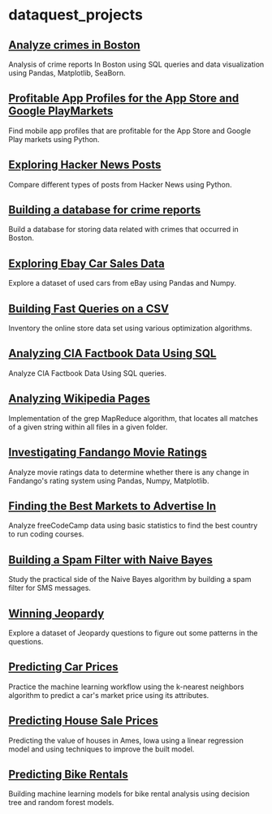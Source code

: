 # dataquest_projects

## <a href="https://github.com/AlinaZaps/dataquest_projects/blob/main/Analyze%20crimes%20in%20Boston/SQL_for_Boston_Crimes_Analysis.ipynb">Analyze crimes in Boston
</a>

Analysis of crime reports In Boston using SQL queries and data visualization using Pandas, Matplotlib, SeaBorn.

## <a href="https://github.com/AlinaZaps/dataquest_projects/blob/main/Profitable%20App%20Profiles%20for%20the%20App%20Store%20and%20Google%20PlayMarkets/apps_analyse.ipynb">Profitable App Profiles for the App Store and Google PlayMarkets</a>

Find mobile app profiles that are profitable for the App Store and Google Play markets using Python.


## <a href="https://github.com/AlinaZaps/dataquest_projects/blob/main/Exploring_Hacker_News_Posts/hacker_news.ipynb">Exploring Hacker News Posts</a>

Compare different types of posts from Hacker News using Python.


## <a href="https://github.com/AlinaZaps/dataquest_projects/tree/main/Building%20a%20database%20for%20crime%20reports%20/Basics.ipynb">Building a database for crime reports</a>

Build a database for storing data related with crimes that occurred in Boston.


## <a href="https://github.com/AlinaZaps/dataquest_projects/tree/main/Exploring%20Ebay%20Car%20Sales%20Data/Basics.ipynb">Exploring Ebay Car Sales Data</a>

Explore a dataset of used cars from eBay using Pandas and Numpy.


## <a href="https://github.com/AlinaZaps/dataquest_projects/tree/main/Building%20Fast%20Queries%20on%20a%20CSV/Basics.ipynb">Building Fast Queries on a CSV</a>

Inventory the online store data set using various optimization algorithms.


## <a href="https://github.com/AlinaZaps/dataquest_projects/tree/main/Analyzing%20CIA%20Factbook%20Data%20Using%20SQL/Basics.ipynb">Analyzing CIA Factbook Data Using SQL</a>

Analyze CIA Factbook Data Using SQL queries.


## <a href="https://github.com/AlinaZaps/dataquest_projects/tree/main/Analyzing%20Wikipedia%20Pages/Basics.ipynb">Analyzing Wikipedia Pages</a>

Implementation of the grep MapReduce algorithm, that locates all matches of a given string within all files in a given folder.


## <a href="https://github.com/AlinaZaps/dataquest_projects/tree/main/Investigating%20Fandango%20Movie%20Ratings/Basics.ipynb">Investigating Fandango Movie Ratings</a>

Analyze movie ratings data to determine whether there is any change in Fandango's rating system using Pandas, Numpy, Matplotlib.


## <a href="https://github.com/AlinaZaps/dataquest_projects/tree/main/Finding%20the%20Best%20Markets%20to%20Advertise%20In/Basics.ipynb">Finding the Best Markets to Advertise In</a>

Analyze freeCodeCamp data using basic statistics to find the best country to run coding courses.


## <a href="https://github.com/AlinaZaps/dataquest_projects/tree/main/Building%20a%20Spam%20Filter%20with%20Naive%20Bayes/Basics.ipynb">Building a Spam Filter with Naive Bayes</a>

Study the practical side of the Naive Bayes algorithm by building a spam filter for SMS messages.


## <a href="https://github.com/AlinaZaps/dataquest_projects/tree/main/Winning%20Jeopardy/Basics.ipynb">Winning Jeopardy</a>

Explore a dataset of Jeopardy questions to figure out some patterns in the questions.


## <a href="https://github.com/AlinaZaps/dataquest_projects/tree/main/Predicting%20Car%20Prices/Basics.ipynb">Predicting Car Prices</a>

Practice the machine learning workflow using the k-nearest neighbors algorithm to predict a car's market price using its attributes. 


## <a href="https://github.com/AlinaZaps/dataquest_projects/tree/main/Predicting%20House%20Sale%20Prices/Basics.ipynb">Predicting House Sale Prices</a>

Predicting the value of houses in Ames, Iowa using a linear regression model and using techniques to improve the built model.


## <a href="https://github.com/AlinaZaps/dataquest_projects/tree/main/Predicting%20Bike%20Rentals/Basics.ipynb">Predicting Bike Rentals</a>

Building machine learning models for bike rental analysis using decision tree and random forest models.
